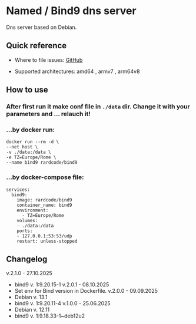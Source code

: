 # Named / Bind9 dns server
Dns server based on Debian.

## Quick reference
* Where to file issues:
[GitHub](https://github.com/rardcode/bind9)

* Supported architectures: amd64 , armv7 , arm64v8

## How to use
### After first run it make conf file in `./data` dir. Change it with your parameters and ... relauch it!

### ...by docker run:
```
docker run --rm -d \
--net host \
-v ./data:/data \
-e TZ=Europe/Rome \
--name bind9 rardcode/bind9
```

### ...by docker-compose file:
```
services:
  bind9:
    image: rardcode/bind9
    container_name: bind9
    environment:
      - TZ=Europe/Rome
    volumes:
    - ./data:/data
    ports:
    - 127.0.0.1:53:53/udp
    restart: unless-stopped
```
## Changelog
v.2.1.0 - 27.10.2025
- bind9 v. 1:9.20.15-1
v.2.0.1 - 08.10.2025
- Set env for Bind version in Dockerfile.
v.2.0.0 - 09.09.2025
- Debian v. 13.1
- bind9 v. 1:9.20.11-4
v.1.0.0 - 25.06.2025
- Debian v. 12.11
- bind9 v. 1:9.18.33-1~deb12u2
